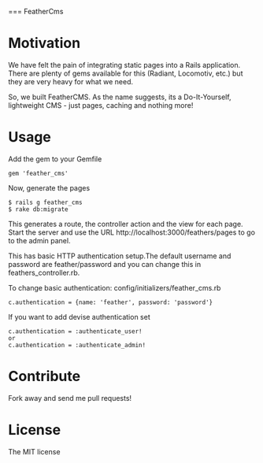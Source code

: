 === FeatherCms

# Motivation
 We have felt the pain of integrating static pages into a Rails application. There are plenty of gems available for this (Radiant, Locomotiv, etc.) but they are very heavy for what we need.

So, we built FeatherCMS. As the name suggests, its a Do-It-Yourself, lightweight CMS - just pages, caching and nothing more!

# Usage
Add the gem to your Gemfile

    gem 'feather_cms'

Now, generate the pages 

    $ rails g feather_cms 
    $ rake db:migrate

This generates a route, the controller action and the view for each page. Start the server and use the URL http://localhost:3000/feathers/pages to go to the admin panel. 

This has basic HTTP authentication setup.The default username and password are feather/password and you can change this in feathers_controller.rb. 

To change basic authentication: config/initializers/feather_cms.rb

    c.authentication = {name: 'feather', password: 'password'}

If you want to add devise authentication set

    c.authentication = :authenticate_user! 
    or
    c.authentication = :authenticate_admin!


# Contribute
Fork away and send me pull requests!

# License 
The MIT license

